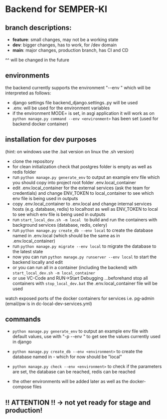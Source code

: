 # Backend for SEMPER-KI

## branch descriptions:
- **feature**: small changes, may not be a working state
- **dev**: bigger changes, has to work, for /dev domain
- **main**: major changes, production branch, has CI and CD

^^ will be changed in the future

## environments
the backend currently supports the environment "--env <environment>" which will be interpreted as follows:
- django settings file backend_django.settings.<environment>.py will be used
- .env.<environment> will be used for the environment variables
- if the environment MODE=<environment> is set, in asgi application it will work as on ```python manage.py command --env <environment>``` has been set (used for backend docker container)

## installation for dev purposes
(hint: on windows use the .bat version on linux the .sh version)

- clone the repository
- for clean initialization check that postgres folder is empty as well as redis folder
- run ```python manage.py generate_env``` to output an example env file which you should copy into project root folder .env.local_container
- edit .env.local_container for the external services (ask the team for credentials) and change ENV_TOKEN to local_container to see which env file is being used in outputs
- copy .env.local_container to .env.local and change internal services hosts (e.g. database, redis) to localhost as well as ENV_TOKEN to local to see which env file is being used in outputs
- run ```start_local_dev.sh -m local ``` to build and run the containers with background services (database, redis, celery)
- run ```python manage.py create_db --env local``` to create the database named in .env.local (which should be the same as in .env.local_container)
- run ```python manage.py migrate --env local``` to migrate the database to the latest state
- now you can run ```python manage.py runserver --env local``` to start the backend locally and edit
- or you can run all in a container (including the backend) with ```start_local_dev.sh -m local_container``` 
- or use VC-Code and RUN->Start Debugging ...beforehand stop all containers with ```stop_local_dev.bat``` the .env.local_container file will be used

watch exposed ports of the docker containers for services i.e. pg-admin (email/pw is in dc-local-dev-services.yml)

## commands
- ```python manage.py generate_env``` to output an example env file with default values, use with "-p --env <environment>" to get see the values currently used in django
- ```python manage.py create_db --env <environment>``` to create the database named in <environment> - which for now should be "local"
- ```python manage.py check --env <environment>``` to check if the parameters are set, the database can be reached, redis can be reached

- the other environments will be added later as well as the docker-compose files

## !! ATTENTION !! -> not yet ready for stage and production!